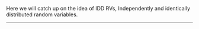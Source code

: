 Here we will catch up on the idea of IDD RVs, Independently and identically distributed random variables.



---